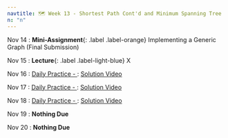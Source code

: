 ```yaml
---
navtitle: 🗺️ Week 13 - Shortest Path Cont'd and Minimum Spanning Tree
n: "n"
---
```


Nov 14
: **Mini-Assignment**{: .label .label-orange} Implementing a Generic Graph (Final Submission)

Nov 15
: **Lecture**{: .label .label-light-blue} X

Nov 16
: [Daily Practice - ](https://leetcode.com/problems/)
    : [Solution Video]()

Nov 17
: [Daily Practice - ](https://leetcode.com/problems/)
    : [Solution Video]()

Nov 18
: [Daily Practice - ](https://leetcode.com/problems/)
    : [Solution Video]()

Nov 19
: **Nothing Due**

Nov 20
: **Nothing Due**

